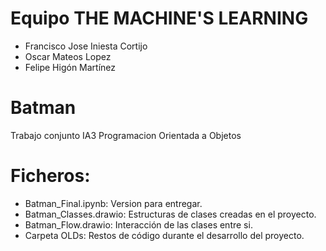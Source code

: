 # Equipo THE MACHINE'S LEARNING
- Francisco Jose Iniesta Cortijo
- Oscar Mateos Lopez
- Felipe Higón Martínez
# Batman
Trabajo conjunto IA3 Programacion Orientada a Objetos
# Ficheros:
- Batman_Final.ipynb: Version para entregar.
- Batman_Classes.drawio: Estructuras de clases creadas en el proyecto.
- Batman_Flow.drawio: Interacción de las clases entre si.
- Carpeta OLDs: Restos de código durante el desarrollo del proyecto.
